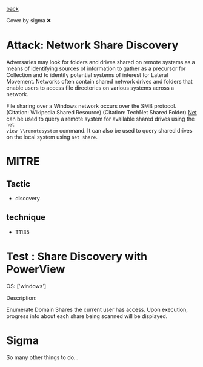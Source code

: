 [back](../index.md)

Cover by sigma :x: 

# Attack: Network Share Discovery

 Adversaries may look for folders and drives shared on remote systems as a means of identifying sources of information to gather as a precursor for Collection and to identify potential systems of interest for Lateral Movement. Networks often contain shared network drives and folders that enable users to access file directories on various systems across a network. 

File sharing over a Windows network occurs over the SMB protocol. (Citation: Wikipedia Shared Resource) (Citation: TechNet Shared Folder) [Net](https://attack.mitre.org/software/S0039) can be used to query a remote system for available shared drives using the <code>net view \\\\remotesystem</code> command. It can also be used to query shared drives on the local system using <code>net share</code>.

# MITRE
## Tactic
  - discovery

## technique
  - T1135

# Test : Share Discovery with PowerView

OS: ['windows']

Description:

 Enumerate Domain Shares the current user has access. Upon execution, progress info about each share being scanned will be displayed.


# Sigma

 So many other things to do...